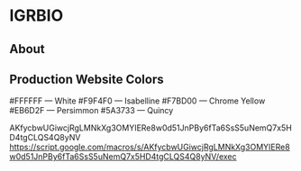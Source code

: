# IGRBIO
## About
## Production Website Colors
#FFFFFF — White
#F9F4F0 — Isabelline
#F7BD00 — Chrome Yellow
#EB6D2F — Persimmon
#5A3733 — Quincy


AKfycbwUGiwcjRgLMNkXg3OMYIERe8w0d51JnPBy6fTa6SsS5uNemQ7x5HD4tgCLQS4Q8yNV
https://script.google.com/macros/s/AKfycbwUGiwcjRgLMNkXg3OMYIERe8w0d51JnPBy6fTa6SsS5uNemQ7x5HD4tgCLQS4Q8yNV/exec


